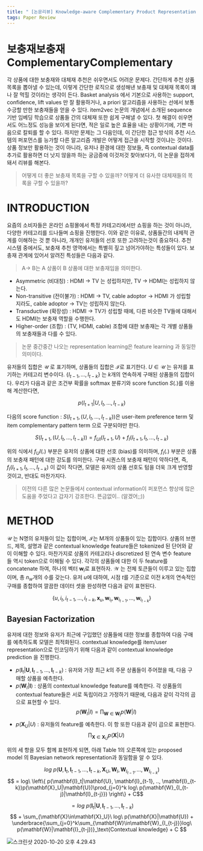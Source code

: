 ```yaml
---
title: " [논문리뷰] Knowledge-aware Complementary Product Representation Learning"
tags: Paper Review
---
```


# 보충재보충재 ComplementaryComplementary
각 상품에 대한 보충재와 대체재 추천은 쉬우면서도 어려운 문제다. 간단하게 추천 상품 목록을 뽑아낼 수 있는데, 이렇게 간단한 로직으로 생성해낸 보충재 및 대체재 목록이 꽤나 잘 먹힐 것이라는 생각이 든다.
Basket analysis 에서 기본으로 사용하는 support, confidence, lift values 만 잘 활용하거나, a priori 알고리즘을 사용하는 선에서 보통 수긍할 만한 보충재들을 얻을 수 있다. item2vec 논문의 개념에서 소개된 sequence 기반 임베딩 학습으로 상품들 간의 대체재 또한 쉽게 구해낼 수 있다. 첫 해결이 쉬우면서도 어느정도 성능을 보이게 된다면, 적은 일로 높은 효율을 내는 상황이기에, 기쁜 마음으로 칼퇴를 할 수 있다. 하지만 문제는 그 다음인데, 이 간단한 접근 방식의 추천 시스템의 퍼포먼스를 능가할 다른 알고리즘 개발은 어떻게 접근을 시작할 것이냐는 것이다. 상품 정보만 활용하는 것이 아니라, 유저나 환경에 대한 정보들, 즉 contextual data를 추가로 활용하면 더 낫지 않을까 하는 궁금증에 이것저것 찾아보다가, 이 논문을 접하게 돼서 리뷰를 해본다.

> 어떻게 더 좋은 보충재 목록을 구할 수 있을까?
> 어떻게 더 유사한 대체재들의 목록을 구할 수 있을까?

# INTRODUCTION
 요즘의 소비자들은 온라인 쇼핑몰에서 특정 카테고리에서만 쇼핑을 하는 것이 아니라, 다양한 카테고리를 드나들며 쇼핑을 진행한다. 이와 같은 이유로, 상품들간의 내제적 관계를 이해하는 것 뿐 아니라, 개개인 유저들의 선호 또한 고려하는것이 중요하다. 추천 시스템 중에서도, 보충재 추천 영역에서는 특별히 짚고 넘어가야하는 특성들이 있다. 보충재 관계에 있어서 알려진 특성들은 다음과 같다.
> A$\rightarrow$ B는 A 상품이 B 상품에 대한 보충재임을 의미한다.

- Asymmetric (비대칭) : HDMI $\rightarrow$ TV 는 성립하지만, TV $\rightarrow$ HDMI는 성립하지 않는다.
- Non-transitive (전이불가) : HDMI $\rightarrow$ TV, cable adoptor $\rightarrow$ HDMI 가 성립할 지라도, cable adoptor $\rightarrow$ TV는 성립하지 않는다.
- Transductive (확장성) : HDMI $\rightarrow$ TV가 성립할 때에, 다른 비슷한 TV들에 대해서도 HDMI는 보충재 역할을 수행한다.
- Higher-order (조합) : (TV, HDMI, cable) 조합에 대한 보충재는 각 개별 상품들의 보충재들과 다를 수 있다.

> 논문 중간중간 나오는 representation learning은 feature learning 과 동일한 의미이다.

유저들의 집합은 $\mathcal{U}$ 로 표기하며, 상품들의 집합은 $\mathcal{I}$로 표기한다. $U \in \mathcal{U}$ 는 유저를 표기하는 카테고리 변수이다. $\left\{ I_{t-1}, ...,I_{t-k} \right\}$ 는 $k$개의 연속하게 구매된 상품들의 집합이다. 우리가 다음과 같은 조건부 확률을 softmax 분류기와 score function $S(.)$를 이용해 계산한다면,

$$p(I_{t+1}|U,I_t,...,I_{t-k})$$

다음의 score function : $S(I_{t+1},(U,I_t,...,I_{t-k}))$은 user-item preference term 및 item complementary pattern term 으로 구분되야만 한다.

$$ S(I_{t+1}, (U,I_t,...,I_{t-k})) = f_{UI} (I_{t+1}, U) + f_I(I_{t+1}, I_t, ..., I_{t-k}) $$

위의 식에서 $f_UI(.)$ 부분은 유저의 상품에 대한 선호 (bias)를 의미하며, $f_I(.)$ 부분은 상품의 보충재 패턴에 대한 강도를 의미한다. 구매 시퀀스의 보충재 패턴이 약하다면, 즉, $f_I(I_{t+1},I_t,...,I_{t-k})$ 이 값이 작다면, 모델은 유저의 상품 선호도 텀을 더욱 크게 반영할 것이고, 반대도 마찬가지다.

> 이전의 다른 많은 논문들에서 contextual information이 퍼포먼스 향상에 많은 도움을 주었다고 갑자기 강조한다. 뜬금없이.. (알겠어;;))

# METHOD

$\mathcal{U}$ 는 N명의 유저들이 있는 집합이며, $\mathcal{I}$는 M개의 상품들이 있는 집합이다. 상품의 브랜드, 제목, 설명과 같은 contextual knowledge feature들은 tokenized 된 단어와 같이 이해할 수 있다. 마찬가지로 상품의 카테고리나 discretized 된 연속 변수 feature 들 역시 token으로 이해될 수 있다. 각각의 상품들에 대한 이 두 feature를 concatenate 하여, 하나의 벡터 $\mathbf{w}_i$로 표현하자. $\mathcal{W}$ 는 전체 토큰들이 이루고 있는 집합이며, 총 $n_w$개의 수를 갖는다. 유저 $u$에 대하여, 시점 $t$를 기준으로 이전 $k$개의 연속적인 구매를 종합하여 깔끔한 데이터 셋을 완성하면 다음과 같이 표현된다.

$$\left\{ u, i_t, i_{t-1},..., i_{t-k}, \mathbf{x}_u, \mathbf{w}_{i_t}, \mathbf{w}_{i_{t-1}}, ..., \mathbf{w}_{i_{t-k}} \right\}$$

## Bayesian Factorization
유저에 대한 정보와 유저가 최근에 구입했던 상품들에 대한 정보를 종합하여 다음 구매를 예측하도록 모델은 최적화된다. contextual knowledge를 item/user representation으로 인코딩하기 위해 다음과 같이 contextual knowledge prediction 을 진행한다.
- $p(\mathbf{I}_t|\mathbf{U},\mathbf{I}_{t-1},...,\mathbf{I}_{t-k})$ : 유저와 가장 최근 $k$의 주문 상품들이 주어졌을 때, 다음 구매할 상품을 예측한다.
- $p(\mathbf{W}_I|\mathbf{I})$ : 상품의 contextual knowledge feature를 예측한다. 각 상품들의 contextual feature들은 서로 독립이라고 가정하기 때문에, 다음과 같이 각각의 곱으로 표현할 수 있다.
$$p(\mathbf{W}_I|I) = \prod_{\mathbf{W}\in\mathbf{W}_I} p(\mathbf{W}|I)$$
- $p(\mathbf{X}_U|U)$ : 유저들의 feature를 예측한다. 이 항 또한 다음과 같이 곱으로 표현한다.
$$\prod_{\mathbf{X}\in\mathbf{X}_U} p(\mathbf{X}|U)$$

위의 세 항을 모두 함께 표현하게 되면, 아래 Table 1의 오른쪽에 있는 proposed model 의 Bayesian network representation과 동일함을 알 수 있다.

$$ log\ p(\mathbf{U},\mathbf{I}_t, \mathbf{I}_{t-1}, ..., \mathbf{I}_{t-k}, \mathbf{X}_U, \mathbf{W}_I, \mathbf{W}_{I_{t-1}},...,\mathbf{W}_{I_{t-k}}) $$
$$ = log\ \left\{ p(\mathbf{I}_t|\mathbf{U}, \mathbf{I}_{t-1}, .., \mathbf{I}_{t-k})p(\mathbf{X}_U|\mathbf{U})\prod_{j=0}^k log\ p(\mathbf{W}_{I_{t-j}|\mathbf{I}_{t-j}})  \right\} + C$$

$$ = log\ p(\mathbf{I}_t | \mathbf{U}, \mathbf{I}_{t-1},...,\mathbf{I}_{t-k})$$
$$ + \sum_{\mathbf{X}\in\mathbf{X}_U}\ log\ p(\mathbf{X}|\mathbf{U}) + \underbrace{\sum_{j=0}^k\sum_{\mathbf{W}\in\mathbf{W}_{I_{t-j}}}log\ p(\mathbf{W}|\mathbf{I}_{t-j})}_\text{Contextual knowledge} + C $$



![스크린샷 2020-10-20 오후 4.29.43](https://i.imgur.com/faSFdeF.png)
